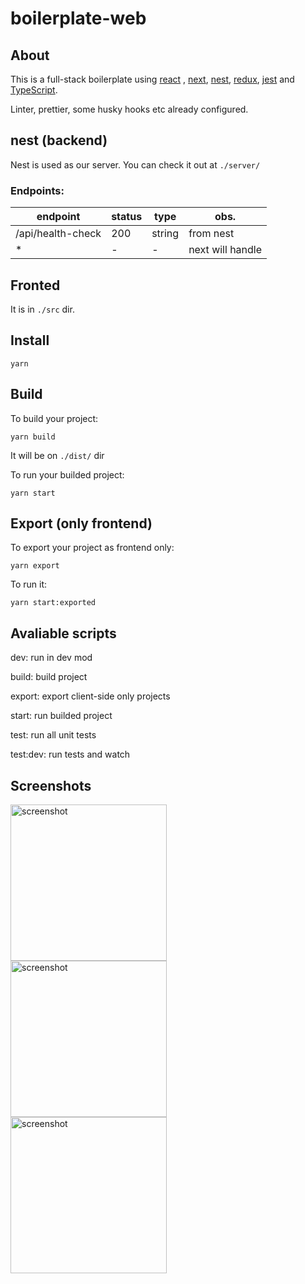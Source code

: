 # boilerplate-web

## About
This is a full-stack boilerplate using [react](https://reactjs.org/) , [next](https://nextjs.org), [nest](https://docs.nestjs.com/), [redux](https://redux.js.org/), [jest](https://jestjs.io/) and [TypeScript](https://www.typescriptlang.org/).

Linter, prettier, some husky hooks etc already configured.

## nest (backend)
Nest is used as our server. You can check it out at `./server/`

### Endpoints:
|endpoint | status | type | obs. |
|------------|------------|-------------|--|
| /api/health-check | 200 | string | from nest |
| * | - | - | next will handle |

## Fronted
It is in `./src` dir.

## Install
```shell
yarn
```

## Build 
To build your project:
```shell
yarn build
```
It will be on `./dist/` dir

To run your builded project:
```shell
yarn start
```

## Export (only frontend)
To export your project as frontend only:

```shell
yarn export
```

To run it:
```shell
yarn start:exported
```


## Avaliable scripts

dev: run in dev mod

build: build project

export: export client-side only projects

start: run builded project

test: run all unit tests

test:dev: run tests and watch

## Screenshots
<img src="https://github.com/Viglioni/boilerplate-web/blob/main/screenshots/large-screen.png"
     alt="screenshot"
     height="250px"
     align="left" />
<img src="https://github.com/Viglioni/boilerplate-web/blob/main/screenshots/medium-screen.png"
     alt="screenshot"
     height="250px"
     align="left" />
     <img src="https://github.com/Viglioni/boilerplate-web/blob/main/screenshots/small-screen.png"
     alt="screenshot"
     height="250px"
     align="left" />
